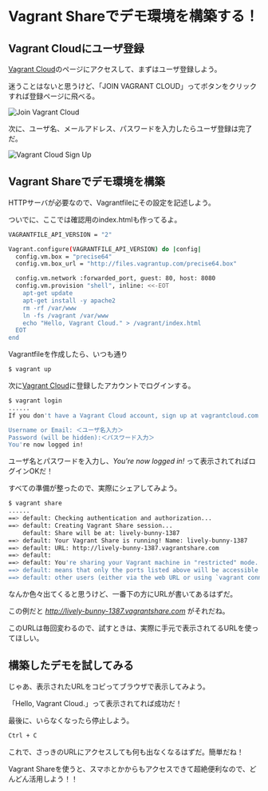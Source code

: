 Vagrant Shareでデモ環境を構築する！
===================================

## Vagrant Cloudにユーザ登録

[Vagrant Cloud](https://vagrantcloud.com/)のページにアクセスして、まずはユーザ登録しよう。

迷うことはないと思うけど、「JOIN VAGRANT CLOUD」ってボタンをクリックすれば登録ページに飛べる。

![Join Vagrant Cloud](http://cdn-ak.f.st-hatena.com/images/fotolife/t/tmknom/20140311/20140311213529.png "Join Vagrant Cloud")

次に、ユーザ名、メールアドレス、パスワードを入力したらユーザ登録は完了だ。

![Vagrant Cloud Sign Up](http://cdn-ak.f.st-hatena.com/images/fotolife/t/tmknom/20140311/20140311213608.png "Vagrant Cloud Sign Up")


## Vagrant Shareでデモ環境を構築

HTTPサーバが必要なので、Vagrantfileにその設定を記述しよう。

ついでに、ここでは確認用のindex.htmlも作ってるよ。

```bash
VAGRANTFILE_API_VERSION = "2"

Vagrant.configure(VAGRANTFILE_API_VERSION) do |config|
  config.vm.box = "precise64"
  config.vm.box_url = "http://files.vagrantup.com/precise64.box"

  config.vm.network :forwarded_port, guest: 80, host: 8080
  config.vm.provision "shell", inline: <<-EOT
    apt-get update
    apt-get install -y apache2
    rm -rf /var/www
    ln -fs /vagrant /var/www
    echo "Hello, Vagrant Cloud." > /vagrant/index.html
  EOT
end
```

Vagrantfileを作成したら、いつも通り

```bash
$ vagrant up
```

次に[Vagrant Cloud](https://vagrantcloud.com/)に登録したアカウントでログインする。

```bash
$ vagrant login
......
If you don't have a Vagrant Cloud account, sign up at vagrantcloud.com

Username or Email: ＜ユーザ名入力＞
Password (will be hidden):＜パスワード入力＞
You're now logged in!
```

ユーザ名とパスワードを入力し、*You're now logged in!* って表示されてればログインOKだ！

すべての準備が整ったので、実際にシェアしてみよう。

```bash
$ vagrant share
......
==> default: Checking authentication and authorization...
==> default: Creating Vagrant Share session...
    default: Share will be at: lively-bunny-1387
==> default: Your Vagrant Share is running! Name: lively-bunny-1387
==> default: URL: http://lively-bunny-1387.vagrantshare.com
==> default:
==> default: You're sharing your Vagrant machine in "restricted" mode. This
==> default: means that only the ports listed above will be accessible by
==> default: other users (either via the web URL or using `vagrant connect`).
```

なんか色々出てくると思うけど、一番下の方にURLが書いてあるはずだ。

この例だと *http://lively-bunny-1387.vagrantshare.com* がそれだね。

このURLは毎回変わるので、試すときは、実際に手元で表示されてるURLを使ってほしい。


## 構築したデモを試してみる

じゃあ、表示されたURLをコピってブラウザで表示してみよう。

「Hello, Vagrant Cloud.」って表示されてれば成功だ！

最後に、いらなくなったら停止しよう。

```bash
Ctrl + C
```

これで、さっきのURLにアクセスしても何も出なくなるはずだ。簡単だね！

Vagrant Shareを使うと、スマホとかからもアクセスできて超絶便利なので、どんどん活用しよう！！

